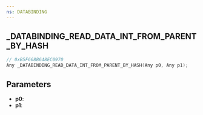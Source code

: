 ```yaml
---
ns: DATABINDING
---
```

## _DATABINDING_READ_DATA_INT_FROM_PARENT_BY_HASH

```c
// 0xB5F668B648EC0970
Any _DATABINDING_READ_DATA_INT_FROM_PARENT_BY_HASH(Any p0, Any p1);
```

## Parameters
* **p0**:
* **p1**:
